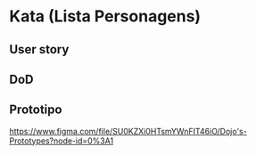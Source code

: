 # Kata (Lista Personagens)

## User story

## DoD

## Prototipo
https://www.figma.com/file/SU0KZXi0HTsmYWnFIT46iO/Dojo's-Prototypes?node-id=0%3A1
